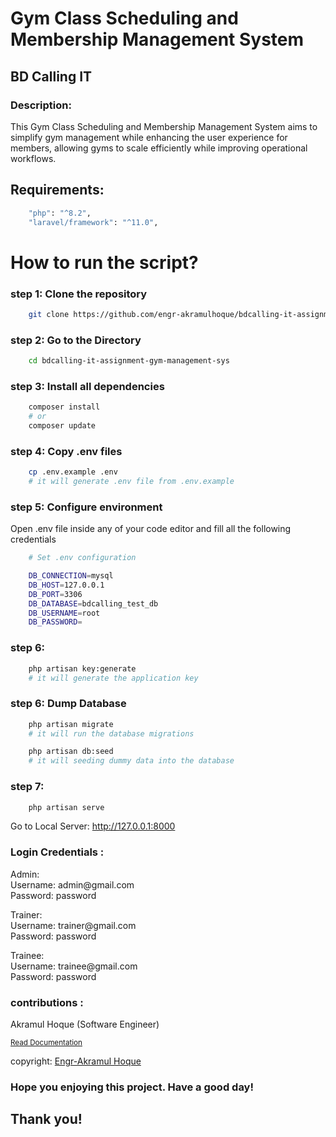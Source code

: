 # Gym Class Scheduling and Membership Management System
## BD Calling IT


### Description:

<p>This Gym Class Scheduling and Membership Management System aims to simplify gym management while enhancing the user experience for members, allowing gyms to scale efficiently while improving operational workflows.</p>

## Requirements:

```bash
    "php": "^8.2",
    "laravel/framework": "^11.0",
```

# How to run the script?

### step 1: Clone the repository

```bash
    git clone https://github.com/engr-akramulhoque/bdcalling-it-assignment-gym-management-sys.git
```

### step 2: Go to the Directory

```bash
    cd bdcalling-it-assignment-gym-management-sys
```

### step 3: Install all dependencies

```bash
    composer install
    # or
    composer update
```

### step 4: Copy .env files

```bash
    cp .env.example .env
    # it will generate .env file from .env.example
```

### step 5: Configure environment

<p>Open .env file inside any of your code editor and fill all the following credentials</p>

```bash
    # Set .env configuration

    DB_CONNECTION=mysql
    DB_HOST=127.0.0.1
    DB_PORT=3306
    DB_DATABASE=bdcalling_test_db
    DB_USERNAME=root
    DB_PASSWORD=
```

### step 6:

```bash
    php artisan key:generate
    # it will generate the application key
```

### step 6: Dump Database

```bash
    php artisan migrate
    # it will run the database migrations

    php artisan db:seed
    # it will seeding dummy data into the database
```

### step 7:

```bash
    php artisan serve
```
<p>Go to Local Server:
    <a href="http://127.0.0.1:8000" target="_blank">http://127.0.0.1:8000</a>
</p>

### Login Credentials :

<p>
    Admin: <br>
    <span>Username: admin@gmail.com</span> <br>
    <span>Password: password</span>
</p>

<p>
    Trainer: <br>
    <span>Username: trainer@gmail.com</span> <br>
    <span>Password: password</span>
</p>

<p>
    Trainee: <br>
    <span>Username: trainee@gmail.com</span> <br>
    <span>Password: password</span>
</p>

### contributions :

<p>
    Akramul Hoque (Software Engineer)<br>
</p>

<small><a href="https://docs.google.com/document/d/18Avg4GOdZMQL3KQafBglPVGOLyeP4ogrt_8lrXOdUjk/edit?usp=sharing">Read Documentation</a></small>

<span>copyright: <a href="https://github.com/engr-akramulhoque">Engr-Akramul Hoque</a></span>

### Hope you enjoying this project. Have a good day!

## Thank you!
